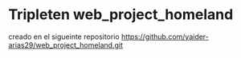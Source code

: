 # Tripleten web_project_homeland
creado en el sigueinte repositorio
https://github.com/yaider-arias29/web_project_homeland.git
